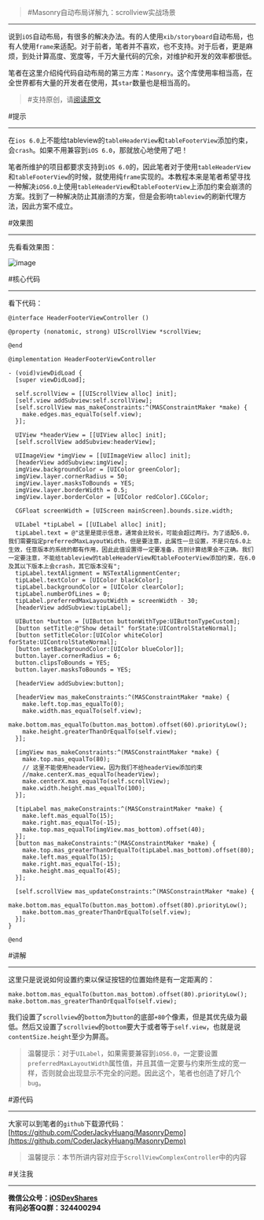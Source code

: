 >#Masonry自动布局详解九：scrollview实战场景

---
说到`iOS`自动布局，有很多的解决办法。有的人使用`xib/storyboard`自动布局，也有人使用`frame`来适配。对于前者，笔者并不喜欢，也不支持。对于后者，更是麻烦，到处计算高度、宽度等，千万大量代码的冗余，对维护和开发的效率都很低。

笔者在这里介绍纯代码自动布局的第三方库：`Masonry`。这个库使用率相当高，在全世界都有大量的开发者在使用，其`star`数量也是相当高的。

>#支持原创，请[阅读原文](http://www.henishuo.com/masonry-scrollview-use-scene/)

#提示

---
在`ios 6.0`上不能给tableview的`tableHeaderView`和`tableFooterView`添加约束，会`crash`。如果不用兼容到`iOS 6.0`，那就放心地使用了吧！

笔者所维护的项目都要求支持到`iOS 6.0`的，因此笔者对于使用`tableHeaderView`和`tableFooterView`的时候，就使用纯`frame`实现的。本教程本来是笔者希望寻找一种解决`iOS6.0`上使用`tableHeaderView`和`tableFooterView`上添加约束会崩溃的方案。找到了一种解决防止其崩溃的方案，但是会影响`tableview`的刷新代理方法，因此方案不成立。

#效果图

---
先看看效果图：

![image](http://www.henishuo.com/wp-content/uploads/2015/11/B91DCC6D-8170-4FDE-8F5A-8EE3F25D0CD9.jpg)

#核心代码

---

看下代码：

```
@interface HeaderFooterViewController ()

@property (nonatomic, strong) UIScrollView *scrollView;

@end

@implementation HeaderFooterViewController

- (void)viewDidLoad {
  [super viewDidLoad];
  
  self.scrollView = [[UIScrollView alloc] init];
  [self.view addSubview:self.scrollView];
  [self.scrollView mas_makeConstraints:^(MASConstraintMaker *make) {
    make.edges.mas_equalTo(self.view);
  }];
  
  UIView *headerView = [[UIView alloc] init];
  [self.scrollView addSubview:headerView];
  
  UIImageView *imgView = [[UIImageView alloc] init];
  [headerView addSubview:imgView];
  imgView.backgroundColor = [UIColor greenColor];
  imgView.layer.cornerRadius = 50;
  imgView.layer.masksToBounds = YES;
  imgView.layer.borderWidth = 0.5;
  imgView.layer.borderColor = [UIColor redColor].CGColor;
  
  CGFloat screenWidth = [UIScreen mainScreen].bounds.size.width;
  
  UILabel *tipLabel = [[UILabel alloc] init];
  tipLabel.text = @"这里是提示信息，通常会比较长，可能会超过两行。为了适配6.0，我们需要指定preferredMaxLayoutWidth，但是要注意，此属性一旦设置，不是只在6.0上生效，任意版本的系统的都有作用，因此此值设置得一定要准备，否则计算结果会不正确。我们一定要注意，不能给tableview的tableHeaderView和tableFooterView添加约束，在6.0及其以下版本上会crash，其它版本没有";
  tipLabel.textAlignment = NSTextAlignmentCenter;
  tipLabel.textColor = [UIColor blackColor];
  tipLabel.backgroundColor = [UIColor clearColor];
  tipLabel.numberOfLines = 0;
  tipLabel.preferredMaxLayoutWidth = screenWidth - 30;
  [headerView addSubview:tipLabel];

  UIButton *button = [UIButton buttonWithType:UIButtonTypeCustom];
  [button setTitle:@"Show detail" forState:UIControlStateNormal];
  [button setTitleColor:[UIColor whiteColor] forState:UIControlStateNormal];
  [button setBackgroundColor:[UIColor blueColor]];
  button.layer.cornerRadius = 6;
  button.clipsToBounds = YES;
  button.layer.masksToBounds = YES;
  
  [headerView addSubview:button];

  [headerView mas_makeConstraints:^(MASConstraintMaker *make) {
    make.left.top.mas_equalTo(0);
    make.width.mas_equalTo(self.view);
    make.bottom.mas_equalTo(button.mas_bottom).offset(60).priorityLow();
    make.height.greaterThanOrEqualTo(self.view);
  }];
  
  [imgView mas_makeConstraints:^(MASConstraintMaker *make) {
    make.top.mas_equalTo(80);
    // 这里不能使用headerView，因为我们不给headerView添加约束
    //make.centerX.mas_equalTo(headerView);
    make.centerX.mas_equalTo(self.scrollView);
    make.width.height.mas_equalTo(100);
  }];
  
  [tipLabel mas_makeConstraints:^(MASConstraintMaker *make) {
    make.left.mas_equalTo(15);
    make.right.mas_equalTo(-15);
    make.top.mas_equalTo(imgView.mas_bottom).offset(40);
  }];
  [button mas_makeConstraints:^(MASConstraintMaker *make) {
    make.top.mas_greaterThanOrEqualTo(tipLabel.mas_bottom).offset(80);
    make.left.mas_equalTo(15);
    make.right.mas_equalTo(-15);
    make.height.mas_equalTo(45);
  }];
 
  [self.scrollView mas_updateConstraints:^(MASConstraintMaker *make) {
    make.bottom.mas_equalTo(button.mas_bottom).offset(80).priorityLow();
    make.bottom.mas_greaterThanOrEqualTo(self.view);
  }];
}

@end
```

#讲解

---
这里只是说说如何设置约束以保证按钮的位置始终是有一定距离的：

```
make.bottom.mas_equalTo(button.mas_bottom).offset(80).priorityLow();
make.bottom.mas_greaterThanOrEqualTo(self.view);
```

我们设置了`scrollview`的`bottom`为`button`的底部`+80`个像素，但是其优先级为最低。然后又设置了`scrollview`的`bottom`要大于或者等于`self.view`，也就是说`contentSize.height`至少为屏高。

>温馨提示：对于`UILabel`，如果需要兼容到`iOS6.0`，一定要设置`preferredMaxLayoutWidth`属性值，并且其值一定要与约束所生成的宽一样，否则就会出现显示不完全的问题。因此这个，笔者也创造了好几个`bug`。

#源代码

---
大家可以到笔者的`github`下载源代码：[https://github.com/CoderJackyHuang/MasonryDemo](https://github.com/CoderJackyHuang/MasonryDemo)

> 温馨提示：本节所讲内容对应于`ScrollViewComplexController`中的内容

#关注我

---
**微信公众号：[iOSDevShares]()**<br>
**有问必答QQ群：324400294**
